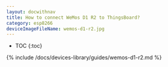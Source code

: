 ```yaml
---
layout: docwithnav
title: How to connect WeMos D1 R2 to ThingsBoard?
category: esp8266
deviceImageFileName: wemos-d1-r2.jpg
---
```


* TOC
{:toc}

{% include /docs/devices-library/guides/wemos-d1-r2.md %}
